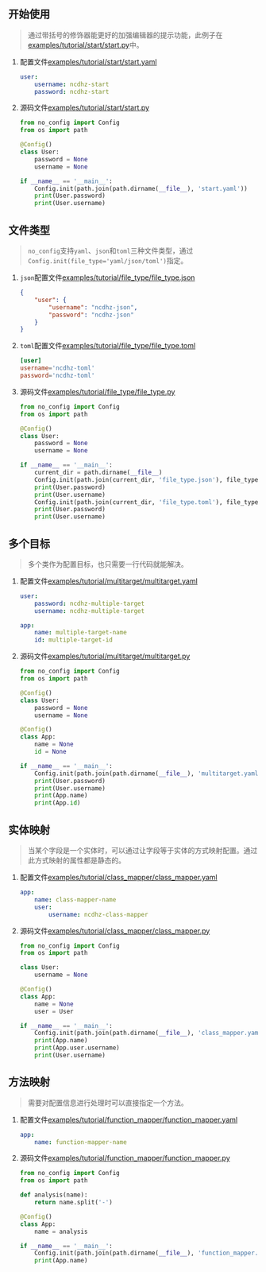 ## 开始使用

> 通过带括号的修饰器能更好的加强编辑器的提示功能，此例子在[examples/tutorial/start/start.py](https://github.com/ncdhz/no_config/blob/main/examples/tutorial/start/start.py)中。

1. 配置文件[examples/tutorial/start/start.yaml](https://github.com/ncdhz/no_config/blob/main/examples/tutorial/start/start.yaml)

    ```yaml
    user:
        username: ncdhz-start
        password: ncdhz-start
    ```

2. 源码文件[examples/tutorial/start/start.py](https://github.com/ncdhz/no_config/blob/main/examples/tutorial/start/start.py)

    ```python
    from no_config import Config
    from os import path

    @Config()
    class User:
        password = None
        username = None

    if __name__ == '__main__':
        Config.init(path.join(path.dirname(__file__), 'start.yaml'))
        print(User.password)
        print(User.username)
    ```

## 文件类型

> `no_config`支持`yaml`、`json`和`toml`三种文件类型，通过`Config.init(file_type='yaml/json/toml')`指定。

1. `json`配置文件[examples/tutorial/file_type/file_type.json](https://github.com/ncdhz/no_config/blob/main/examples/tutorial/file_type/file_type.json)

    ```json
    {
        "user": {
            "username": "ncdhz-json",
            "password": "ncdhz-json"
        }
    }
    ```

2. `toml`配置文件[examples/tutorial/file_type/file_type.toml](https://github.com/ncdhz/no_config/blob/main/examples/tutorial/file_type/file_type.toml)

    ```toml
    [user]
    username='ncdhz-toml'
    password='ncdhz-toml'
    ```

3. 源码文件[examples/tutorial/file_type/file_type.py](https://github.com/ncdhz/no_config/blob/main/examples/tutorial/file_type/file_type.py)

    ```python
    from no_config import Config
    from os import path

    @Config()
    class User:
        password = None
        username = None

    if __name__ == '__main__':
        current_dir = path.dirname(__file__)
        Config.init(path.join(current_dir, 'file_type.json'), file_type='json')
        print(User.password)
        print(User.username)
        Config.init(path.join(current_dir, 'file_type.toml'), file_type='toml')
        print(User.password)
        print(User.username)
    ```

## 多个目标

> 多个类作为配置目标，也只需要一行代码就能解决。

1. 配置文件[examples/tutorial/multitarget/multitarget.yaml](https://github.com/ncdhz/no_config/blob/main/examples/tutorial/multitarget/multitarget.yaml)

    ```yaml
    user:
        password: ncdhz-multiple-target
        username: ncdhz-multiple-target

    app:
        name: multiple-target-name
        id: multiple-target-id
    ```

2. 源码文件[examples/tutorial/multitarget/multitarget.py](https://github.com/ncdhz/no_config/blob/main/examples/tutorial/multitarget/multitarget.py)

    ```python
    from no_config import Config
    from os import path

    @Config()
    class User:
        password = None
        username = None

    @Config()
    class App:
        name = None
        id = None

    if __name__ == '__main__':
        Config.init(path.join(path.dirname(__file__), 'multitarget.yaml'))
        print(User.password)
        print(User.username)
        print(App.name)
        print(App.id)
    ```


## 实体映射

> 当某个字段是一个实体时，可以通过让字段等于实体的方式映射配置。通过此方式映射的属性都是静态的。

1. 配置文件[examples/tutorial/class_mapper/class_mapper.yaml](https://github.com/ncdhz/no_config/blob/main/examples/tutorial/class_mapper/class_mapper.yaml)

    ```yaml
    app:
        name: class-mapper-name
        user:
            username: ncdhz-class-mapper
    ```

2. 源码文件[examples/tutorial/class_mapper/class_mapper.py](https://github.com/ncdhz/no_config/blob/main/examples/tutorial/class_mapper/class_mapper.py)

    ```python
    from no_config import Config
    from os import path

    class User:
        username = None

    @Config()
    class App:
        name = None
        user = User

    if __name__ == '__main__':
        Config.init(path.join(path.dirname(__file__), 'class_mapper.yaml'))
        print(App.name)
        print(App.user.username)
        print(User.username)
    ```

## 方法映射

> 需要对配置信息进行处理时可以直接指定一个方法。

1. 配置文件[examples/tutorial/function_mapper/function_mapper.yaml](https://github.com/ncdhz/no_config/blob/main/examples/tutorial/function_mapper/function_mapper.yaml)

    ```yaml
    app:
        name: function-mapper-name
    ```

2. 源码文件[examples/tutorial/function_mapper/function_mapper.py](https://github.com/ncdhz/no_config/blob/main/examples/tutorial/function_mapper/function_mapper.py)

    ```python
    from no_config import Config
    from os import path

    def analysis(name):
        return name.split('-')

    @Config()
    class App:
        name = analysis

    if __name__ == '__main__':
        Config.init(path.join(path.dirname(__file__), 'function_mapper.yaml'))
        print(App.name)
    ```
    